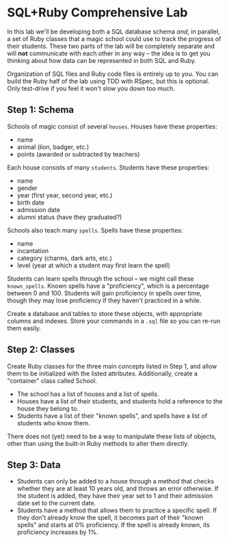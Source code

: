 # SQL+Ruby Comprehensive Lab

In this lab we'll be developing both a SQL database schema *and*, in parallel, a set of Ruby classes that a magic school could use to track the progress of their students. These two parts of the lab will be completely separate and will **not** communicate with each other in any way &ndash; the idea is to get you thinking about how data can be represented in both SQL and Ruby.

Organization of SQL files and Ruby code files is entirely up to you. You can build the Ruby half of the lab using TDD with RSpec, but this is optional. Only test-drive if you feel it won't slow you down too much.

## Step 1: Schema

Schools of magic consist of several `houses`. Houses have these properties:

* name
* animal (lion, badger, etc.)
* points (awarded or subtracted by teachers)

Each house consists of many `students`. Students have these properties:

* name
* gender
* year (first year, second year, etc.)
* birth date
* admission date
* alumni status (have they graduated?)

Schools also teach many `spells`. Spells have these properties:

* name
* incantation
* category (charms, dark arts, etc.)
* level (year at which a student may first learn the spell)

Students can learn spells through the school &ndash; we might call these `known_spells`. Known spells have a "proficiency", which is a percentage between 0 and 100. Students will gain proficiency in spells over time, though they may lose proficiency if they haven't practiced in a while.

Create a database and tables to store these objects, with appropriate columns and indexes. Store your commands in a `.sql` file so you can re-run them easily.

## Step 2: Classes

Create Ruby classes for the three main concepts listed in Step 1, and allow them to be initialized with the listed attributes. Additionally, create a "container" class called School.

* The school has a list of houses and a list of spells.
* Houses have a list of their students, and students hold a reference to the house they belong to.
* Students have a list of their "known spells", and spells have a list of students who know them.

There does not (yet) need to be a way to manipulate these lists of objects, other than using the built-in Ruby methods to alter them directly.

## Step 3: Data

* Students can only be added to a house through a method that checks whether they are at least 10 years old, and throws an error otherwise. If the student is added, they have their year set to 1 and their admission date set to the current date.
* Students have a method that allows them to practice a specific spell. If they don't already know the spell, it becomes part of their "known spells" and starts at 0% proficiency. If the spell is already known, its proficiency increases by 1%.
